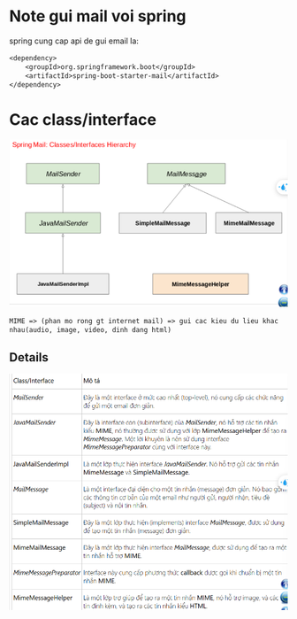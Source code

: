 # Note gui mail voi spring

spring cung cap api de gui email la:

```
<dependency>
    <groupId>org.springframework.boot</groupId>
    <artifactId>spring-boot-starter-mail</artifactId>
</dependency>
```

# Cac class/interface

<img src='img/i2.png'/>

```
MIME => (phan mo rong gt internet mail) => gui cac kieu du lieu khac nhau(audio, image, video, dinh dang html)
```

## Details

<img src='img/i3.png'/>

